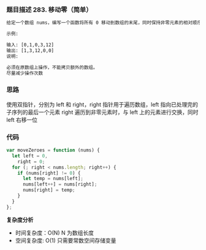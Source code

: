 ### 题目描述 283. 移动零（简单）

```txt
给定一个数组 nums，编写一个函数将所有 0 移动到数组的末尾，同时保持非零元素的相对顺序。

示例:

输入: [0,1,0,3,12]
输出: [1,3,12,0,0]
说明:

必须在原数组上操作，不能拷贝额外的数组。
尽量减少操作次数
```

### 思路

使用双指针，分别为 left 和 right，right 指针用于遍历数组，left 指向已处理完的子序列的最后一个元素
right 遍历到非零元素时，与 left 上的元素进行交换，同时 left 右移一位

### 代码

```javascript
var moveZeroes = function (nums) {
  let left = 0,
    right = 0;
  for (; right < nums.length; right++) {
    if (nums[right] != 0) {
      let temp = nums[left];
      nums[left++] = nums[right];
      nums[right] = temp;
    }
  }
};
```

**复杂度分析**

- 时间复杂度：O(N) N 为数组长度
- 空间复杂度: O(1) 只需要常数空间存储变量
